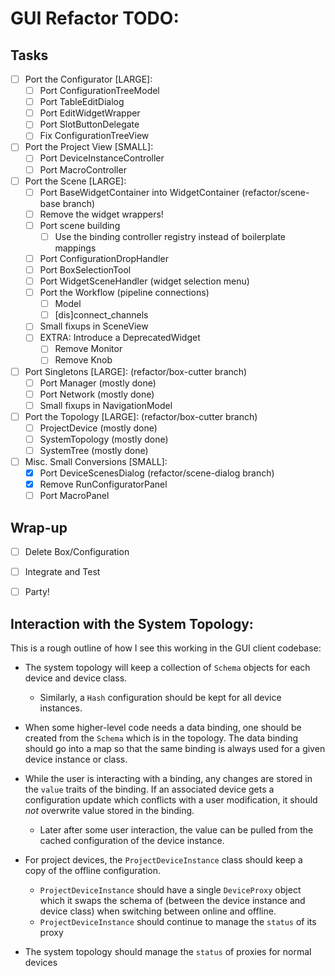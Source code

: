 GUI Refactor TODO:
==================

Tasks
-----

- [ ] Port the Configurator [LARGE]:
    - [ ] Port ConfigurationTreeModel
    - [ ] Port TableEditDialog
    - [ ] Port EditWidgetWrapper
    - [ ] Port SlotButtonDelegate
    - [ ] Fix ConfigurationTreeView

- [ ] Port the Project View [SMALL]:
    - [ ] Port DeviceInstanceController
    - [ ] Port MacroController

- [ ] Port the Scene [LARGE]:
    - [ ] Port BaseWidgetContainer into WidgetContainer (refactor/scene-base branch)
    - [ ] Remove the widget wrappers!
    - [ ] Port scene building
        - [ ] Use the binding controller registry instead of boilerplate mappings
    - [ ] Port ConfigurationDropHandler
    - [ ] Port BoxSelectionTool
    - [ ] Port WidgetSceneHandler (widget selection menu)
    - [ ] Port the Workflow (pipeline connections)
        - [ ] Model
        - [ ] [dis]connect_channels
    - [ ] Small fixups in SceneView
    - [ ] EXTRA: Introduce a DeprecatedWidget
        - [ ] Remove Monitor
        - [ ] Remove Knob

- [ ] Port Singletons [LARGE]: (refactor/box-cutter branch)
    - [ ] Port Manager (mostly done)
    - [ ] Port Network (mostly done)
    - [ ] Small fixups in NavigationModel

- [ ] Port the Topology [LARGE]: (refactor/box-cutter branch)
    - [ ] ProjectDevice (mostly done)
    - [ ] SystemTopology (mostly done)
    - [ ] SystemTree (mostly done)

- [ ] Misc. Small Conversions [SMALL]:
    - [X] Port DeviceScenesDialog (refactor/scene-dialog branch)
    - [X] Remove RunConfiguratorPanel
    - [ ] Port MacroPanel

Wrap-up
-------

- [ ] Delete Box/Configuration
- [ ] Integrate and Test
- [ ] Party!


Interaction with the System Topology:
-------------------------------------

This is a rough outline of how I see this working in the GUI client codebase:

* The system topology will keep a collection of `Schema` objects for each
  device and device class.

  - Similarly, a `Hash` configuration should be kept for all device instances.

* When some higher-level code needs a data binding, one should be created from
  the `Schema` which is in the topology. The data binding should go into a map
  so that the same binding is always used for a given device instance or class.
* While the user is interacting with a binding, any changes are stored in the
  `value` traits of the binding. If an associated device gets a configuration
  update which conflicts with a user modification, it should _not_ overwrite
  value stored in the binding.

  - Later after some user interaction, the value can be pulled from the cached
    configuration of the device instance.

* For project devices, the `ProjectDeviceInstance` class should keep a copy of
  the offline configuration.

  - `ProjectDeviceInstance` should have a single `DeviceProxy` object which it
    swaps the schema of (between the device instance and device class) when
    switching between online and offline.
  - `ProjectDeviceInstance` should continue to manage the `status` of its proxy

* The system topology should manage the `status` of proxies for normal devices
